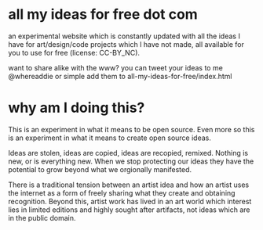 all my ideas for free dot com
=====================

an experimental website which is constantly updated with all the ideas
I have for art/design/code projects which I have not made, 
all available for you to use for free (license: CC-BY_NC).

want to share alike with the www? you can tweet your ideas to me @whereaddie
or simple add them to all-my-ideas-for-free/index.html


why am I doing this? 
=====================
This is an experiment in what it means to be open source. Even more
so this is an experiment in what it means to create open
source ideas.

Ideas are stolen, ideas are copied, ideas are recopied, remixed. 
Nothing is new, or is everything new. When we stop protecting our
ideas they have the potential to grow beyond what we orgionally 
manifested. 

There is a traditional tension between an artist idea and how an 
artist uses the internet as a form of freely sharing what they 
create and obtaining recognition. Beyond this, artist work has
lived in an art world which interest lies in limited editions 
and highly sought after artifacts, not ideas which are in the 
public domain. 






